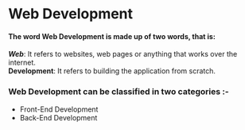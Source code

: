 # Web Development
#### The word Web Development is made up of two words, that is:

***Web***: It refers to websites, web pages or anything that works over the internet.
<br/>
**Development**: It refers to building the application from scratch.

### Web Development can be classified in two categories :-
<ul>
  <li>Front-End Development</li>
  <li>Back-End Development</li>
</ul>
